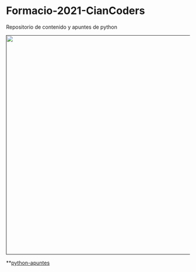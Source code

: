 # Formacio-2021-CianCoders

Repositorio de contenido y apuntes de python

<p align="center"><a href=""><img src="https://www.python.org/static/community_logos/python-logo-master-v3-TM-flattened.png" width="600"></a></p>

**[python-apuntes](https://github.com/V-Juarez/Formacion-2021-CianCoders/tree/master)

